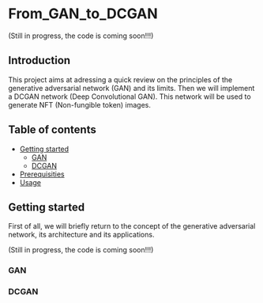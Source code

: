 # From_GAN_to_DCGAN

(Still in progress, the code is coming soon!!!)

## Introduction
This project aims at adressing a quick review on the principles of the generative adversarial network (GAN)  and its limits. Then we will implement a DCGAN network (Deep Convolutional GAN). This network will be used to generate NFT (Non-fungible token) images.

## Table of contents
* [Getting started](#getting-started)
    * [GAN](#generative-adversarial-network)
    * [DCGAN](#Deep-Convolutional-GAN)
* [Prerequisities](#Prerequisities)
* [Usage](#usage)


## Getting started
First of all, we will briefly return to the concept of the generative adversarial network, its architecture and its applications.

(Still in progress, the code is coming soon!!!)

### GAN 


### DCGAN
